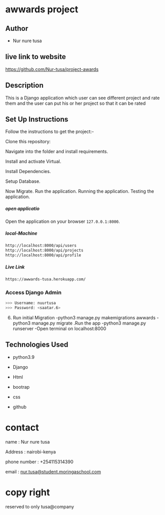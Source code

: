 # awwards project

## Author
* Nur nure tusa

## live link to website
https://github.com/Nur-tusa/project-awards

## Description
This is a Django application which user can see different project and rate them and the user can put his or her project so that it can be rated


## Set Up Instructions

Follow the instructions to get the project:-

Clone this repository:


Navigate into the folder and install requirements.

Install and activate Virtual.

Install Dependencies.

Setup Database.

Now Migrate.
Run the application.
Running the application.
Testing the application.
##### open applicatio

Open the application on your browser `127.0.0.1:8000`.  

##### local-Machine
```bash
http://localhost:8000/api/users
http://localhost:8000/api/projects
http://localhost:8000/api/profile
```
##### Live Link
```bash
https://awwards-tusa.herokuapp.com/
```
  
### Access Django Admin
```bash
>>> Username: nuurtusa
>>> Password: <saatar.6>
```
6.  Run initial Migration 
    -python3 manage.py makemigrations awwards 
    -python3 manage.py migrate .Run the app 
    -python3 manage.py runserver 
    -Open terminal on localhost:8000


## Technologies Used
* python3.9

* Django

* Html

* bootrap

* css

* github

# contact
  name : Nur nure tusa

  Address : nairobi-kenya

  phone number : +254115314390

  email : nur.tusa@student.moringaschool.com

  # copy right
  reserved to only tusa@company

